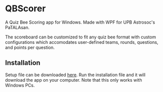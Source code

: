 # QBScorer

A Quiz Bee Scoring app for Windows. Made with WPF for UPB Astrosoc's PaTALAsan.

The scoreboard can be customized to fit any quiz bee format with custom configurations which accomodates user-defined teams, rounds, questions, and points per question. 

## Installation
Setup file can be downloaded [here](https://drive.google.com/file/d/1sJSHwO97dCZI_lgRcVmI6C1gpyQSq1o9/view?usp=sharing).
Run the installation file and it will download the app on your computer. 
Note that this only works with Windows PCs.
